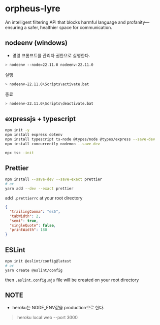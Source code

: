 # orpheus-lyre

An intelligent filtering API that blocks harmful language and profanity—ensuring a safer, healthier space for communication.

## nodeenv (windows)

- 명령 프롬프트를 관리자 권한으로 실행한다.

```bash
> nodeenv --node=22.11.0 nodeenv-22.11.0
```

실행

```bash
> nodeenv-22.11.0\Scripts\activate.bat
```

종료

```bash
> nodeenv-22.11.0\Scripts\deactivate.bat
```

## expressjs + typescript

```bash
npm init -y
npm install express dotenv
npm install typescript ts-node @types/node @types/express --save-dev
npm install concurrently nodemon --save-dev
```

```bash
npx tsc -init
```

## Prettier

```bash
npm install --save-dev --save-exact prettier
# or
yarn add --dev --exact prettier
```

add `.prettierrc` at your root directory

```json
{
  "trailingComma": "es5",
  "tabWidth": 2,
  "semi": true,
  "singleQuote": false,
  "printWidth": 180
}
```

## ESLint

```bash
npm init @eslint/config@latest
# or
yarn create @eslint/config
```

then `.eslint.config.mjs` file will be created on your root directory

## NOTE

- heroku는 NODE_ENV값을 production으로 한다.

> heroku local web --port 3000
